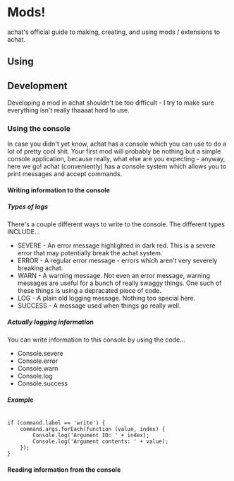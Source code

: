# Mods!
achat's official guide to making, creating, and using mods / extensions to achat.

## Using

## Development 
Developing a mod in achat shouldn't be too difficult - I try to make sure
everything isn't really thaaaat hard to use.
### Using the console
In case you didn't yet know, achat has a console which you can use to do a lot
of pretty cool shit. Your first mod will probably be nothing but a simple
console application, because really, what else are you expecting - anyway, here
we go! achat (conveniently) has a console system which allows you to print messages
and accept commands. 
#### Writing information to the console
##### Types of logs
There's a couple different ways to write to the console. The different types
INCLUDE...
+ SEVERE -
    An error message highlighted in dark red. This is a severe error that may
    potentially break the achat system.
+ ERROR -
    A regular error message - errors which aren't very severely breaking achat.
+ WARN -
    A warning message. Not even an error message, warning messages are useful
    for a bunch of really swaggy things. One such of these things is using
    a depracated piece of code. 
+ LOG -
    A plain old logging message. Nothing too special here.
+ SUCCESS - 
    A message used when things go really well.
##### Actually logging information
You can write information to this console by using the code...
+ Console.severe
+ Console.error
+ Console.warn
+ Console.log
+ Console.success
##### Example
<pre><code>
if (command.label == 'write') {
    command.args.forEach(function (value, index) {
        Console.log('Argument ID: ' + index);
        Console.log('Argument contents: ' + value);
    });
}
</code></pre>
#### Reading information from the console
